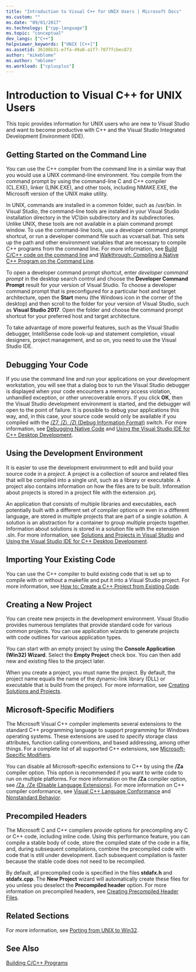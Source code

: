 ```yaml
---
title: "Introduction to Visual C++ for UNIX Users | Microsoft Docs"
ms.custom: ""
ms.date: "09/01/2017"
ms.technology: ["cpp-language"]
ms.topic: "conceptual"
dev_langs: ["C++"]
helpviewer_keywords: ["UNIX [C++]"]
ms.assetid: 36108b31-e7fa-49a8-a1f7-7077fcbec873
author: "mikeblome"
ms.author: "mblome"
ms.workload: ["cplusplus"]
---
```

# Introduction to Visual C++ for UNIX Users

This topic provides information for UNIX users who are new to Visual Studio and want to become productive with C++ and the Visual Studio Integrated Development Environment (IDE).
  
## Getting Started on the Command Line  

You can use the C++ compiler from the command line in a similar way that you would use a UNIX command-line environment. You compile from the command prompt by using the command-line C and C++ compiler (CL.EXE), linker (LINK.EXE), and other tools, including NMAKE.EXE, the Microsoft version of the UNIX make utility.  
  
In UNIX, commands are installed in a common folder, such as /usr/bin. In Visual Studio, the command-line tools are installed in your Visual Studio installation directory in the VC\bin subdirectory and its subdirectories. Unlike UNIX, these tools are not available in a plain command prompt window. To use the command-line tools, use a developer command prompt shortcut, or run a developer command file such as vcvarsall.bat. This sets up the path and other environment variables that are necessary to compile C++ programs from the command line. For more information, see [Build C/C++ code on the command line](../build/building-on-the-command-line.md) and [Walkthrough: Compiling a Native C++ Program on the Command Line](../build/walkthrough-compiling-a-native-cpp-program-on-the-command-line.md).  
  
To open a developer command prompt shortcut, enter *developer command prompt* in the desktop search control and choose the **Developer Command Prompt** result for your version of Visual Studio. To choose a developer command prompt that is preconfigured for a particular host and target architecture, open the **Start** menu (the Windows icon in the corner of the desktop) and then scroll to the folder for your version of Visual Studio, such as **Visual Studio 2017**. Open the folder and choose the command prompt shortcut for your preferred host and target architecture.
  
To take advantage of more powerful features, such as the Visual Studio debugger, IntelliSense code look-up and statement completion, visual designers, project management, and so on, you need to use the Visual Studio IDE.  
  
## Debugging Your Code  

If you use the command line and run your applications on your development workstation, you will see that a dialog box to run the Visual Studio debugger is displayed when your code encounters a memory access violation, unhandled exception, or other unrecoverable errors. If you click **OK**, then the Visual Studio development environment is started, and the debugger will open to the point of failure. It is possible to debug your applications this way, and, in this case, your source code would only be available if you compiled with the [/Z7, /Zi, /ZI (Debug Information Format)](../build/reference/z7-zi-zi-debug-information-format.md) switch. For more information, see [Debugging Native Code](/visualstudio/debugger/debugging-native-code) and [Using the Visual Studio IDE for C++ Desktop Development](../ide/using-the-visual-studio-ide-for-cpp-desktop-development.md).  
  
## Using the Development Environment  

It is easier to use the development environment to edit and build your source code in a *project*. A project is a collection of source and related files that will be compiled into a single unit, such as a library or executable. A project also contains information on how the files are to be built. Information about projects is stored in a project file with the extension .prj.  
  
An application that consists of multiple libraries and executables, each potentially built with a different set of compiler options or even in a different language, are stored in multiple projects that are part of a single *solution*. A solution is an abstraction for a container to group multiple projects together. Information about solutions is stored in a solution file with the extension .sln. For more information, see [Solutions and Projects in Visual Studio](/visualstudio/ide/solutions-and-projects-in-visual-studio) and [Using the Visual Studio IDE for C++ Desktop Development](../ide/using-the-visual-studio-ide-for-cpp-desktop-development.md).  
  
## Importing Your Existing Code 
 
You can use the C++ compiler to build existing code that is set up to compile with or without a makefile and put it into a Visual Studio project. For more information, see [How to: Create a C++ Project from Existing Code](../ide/how-to-create-a-cpp-project-from-existing-code.md).  
  
## Creating a New Project  

You can create new projects in the development environment. Visual Studio provides numerous templates that provide standard code for various common projects. You can use application wizards to generate projects with code outlines for various application types.  
  
You can start with an empty project by using the **Console Application (Win32) Wizard**. Select the **Empty Project** check box. You can then add new and existing files to the project later.  
  
When you create a project, you must name the project. By default, the project name equals the name of the dynamic-link library (DLL) or executable that is build from the project. For more information, see [Creating Solutions and Projects](/visualstudio/ide/creating-solutions-and-projects).  
  
## Microsoft-Specific Modifiers  

The Microsoft Visual C++ compiler implements several extensions to the standard C++ programming language to support programming for Windows operating systems. These extensions are used to specify storage class attributes, function calling conventions, and based addressing, among other things. For a complete list of all supported C++ extensions, see [Microsoft-Specific Modifiers](../cpp/microsoft-specific-modifiers.md).  
  
You can disable all Microsoft-specific extensions to C++ by using the **/Za** compiler option. This option is recommended if you want to write code to run on multiple platforms. For more information on the **/Za** compiler option, see [/Za, /Ze (Disable Language Extensions)](../build/reference/za-ze-disable-language-extensions.md). For more information on C++ compiler conformance, see [Visual C++ Language Conformance](../visual-cpp-language-conformance.md) and [Nonstandard Behavior](../cpp/nonstandard-behavior.md).  
  
## Precompiled Headers  

The Microsoft C and C++ compilers provide options for precompiling any C or C++ code, including inline code. Using this performance feature, you can compile a stable body of code, store the compiled state of the code in a file, and, during subsequent compilations, combine the precompiled code with code that is still under development. Each subsequent compilation is faster because the stable code does not need to be recompiled.  
  
By default, all precompiled code is specified in the files **stdafx.h** and **stdafx.cpp**. The **New Project** wizard will automatically create these files for you unless you deselect the **Precompiled header** option. For more information on precompiled headers, see [Creating Precompiled Header Files](../build/reference/creating-precompiled-header-files.md).  
  
## Related Sections  

For more information, see [Porting from UNIX to Win32](../porting/porting-from-unix-to-win32.md).  
  
## See Also  

[Building C/C++ Programs](../build/building-c-cpp-programs.md)